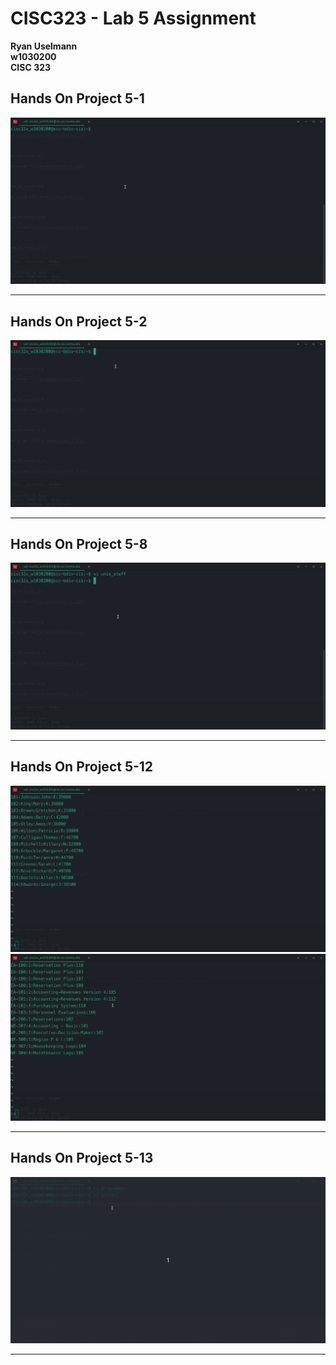 # CISC323 - Lab 5 Assignment

**Ryan Uselmann**<br>
**w1030200**<br>
**CISC 323**


## Hands On Project 5-1

![Hands on Lab 5-1](lab-media/Project-5-1.gif)

------

## Hands On Project 5-2

![Hands on Lab 5-2](lab-media/Project-5-2.gif)

------

## Hands On Project 5-8

![Hands on Lab 5-8](lab-media/Project-5-8.gif)

------

## Hands On Project 5-12

![Hands on Lab 5-12](lab-media/Project-5-12a.gif)
![Hands on Lab 5-12](lab-media/Project-5-12b.gif)

------

## Hands On Project 5-13

![Hands on Lab 5-13](lab-media/Project-5-13.gif)

------
